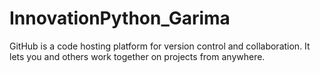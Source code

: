 # InnovationPython_Garima

GitHub is a code hosting platform for version control and collaboration. It lets you and others work together on projects from anywhere.
